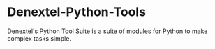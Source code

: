 # Denextel-Python-Tools

Denextel's Python Tool Suite is a suite of modules for Python to make complex tasks simple.
